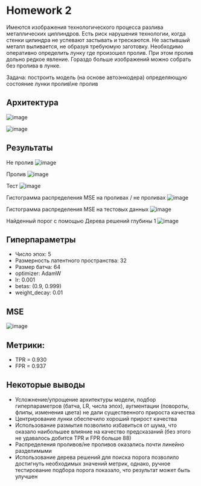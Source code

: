 # Homework 2
Имеются изображения технологического процесса разлива металлических циллиндров. Есть риск нарушения технологии, когда стенки цилиндра не успевают застывать и трескаются. Не застывшый металл выливается, не образуя требуюмую заготовку. Необходимо оперативно определить лунку где произошел пролив. При этом пролив дольно редкое явление. Гораздо больше изображений можно собрать без пролива в лунке.

Задача: построить модель (на основе автоэнкодера) определяющую состояние лунки пролив\не пролив

## Архитектура
![image](https://github.com/trew12/processing_and_generating_images_course/assets/64497667/15cc6e98-2544-4212-9297-7b0749f470c9)

![image](https://github.com/trew12/processing_and_generating_images_course/assets/64497667/7f12b5b8-c8c6-42d0-85dd-ef411716a7d9)

## Результаты
Не пролив
![image](https://github.com/trew12/processing_and_generating_images_course/assets/64497667/d02d7740-943e-467c-8617-8e612f7fc68c)

Пролив
![image](https://github.com/trew12/processing_and_generating_images_course/assets/64497667/76845351-30b6-456c-9279-ed864874f6a2)

Тест
![image](https://github.com/trew12/processing_and_generating_images_course/assets/64497667/3b54a18d-d156-4e1d-972a-c6a190b10900)

Гистограмма распределения MSE на проливах / не проливах
![image](https://github.com/trew12/processing_and_generating_images_course/assets/64497667/af2a19e5-dfc4-4f71-993e-dfed73576dc1)

Гистограмма распределения MSE на тестовых данных
![image](https://github.com/trew12/processing_and_generating_images_course/assets/64497667/a558f978-8a7f-4ba6-a9b0-0224f11d9ed7)

Найденный порог с помощью Дерева решений глубины 1
![image](https://github.com/trew12/processing_and_generating_images_course/assets/64497667/8713018f-f2cd-4dd5-914a-b1d4f31bae87)

## Гиперпараметры
* Число эпох: 5
* Размерность латентного пространства: 32
* Размер батча: 64
* optimizer: AdamW
* lr: 0.001
* betas:  (0.9, 0.999)
* weight_decay: 0.01

## MSE
![image](https://github.com/trew12/processing_and_generating_images_course/assets/64497667/ba794cdc-ff33-4c2c-873a-1d0593739962)

## Метрики:
* TPR = 0.930
* FPR = 0.937

## Некоторые выводы
* Усложнение/упрощение архитектуры модели, подбор гиперпараметров (батча, LR, числа эпох), аугментации (повороты, флипы, изменения цвета) не дали существенного прироста качества
* Центрирование лунки обеспечило хороший прирост качества
* Использование размытия позволило избавиться от шума, что оказало наибольшее влияние на качество предсказаний (без этого не удавалось добится TPR и FPR больше 88)
* Распределения проливов/не проливов оказались почти линейно разделимыми
* Использование дерева решений для поиска порога позволило достигнуть необходимых значений метрик, однако, ручное тестирование подбора порога показало, что результат может быть улучшен
